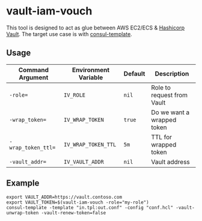 # vault-iam-vouch

This tool is designed to act as glue between AWS EC2/ECS & [Hashicorp Vault](https://www.vaultproject.io/). The
target use case is with [consul-template](https://github.com/hashicorp/consul-template).

## Usage

| Command Argument   | Environment Variable | Default | Description                |
|--------------------|----------------------|---------|----------------------------|
| `-role=`           | `IV_ROLE`            | `nil`   | Role to request from Vault |
| `-wrap_token=`     | `IV_WRAP_TOKEN`      | `true`  | Do we want a wrapped token |
| `-wrap_token_ttl=` | `IV_WRAP_TOKEN_TTL`  | `5m`    | TTL for wrapped token      |
| `-vault_addr=`     | `IV_VAULT_ADDR`      | `nil`   | Vault address              |

## Example

```
export VAULT_ADDR=https://vault.contoso.com
export VAULT_TOKEN=$(vault-iam-vouch -role="my-role")
consul-template -template "in.tpl:out.conf" -config "conf.hcl" -vault-unwrap-token -vault-renew-token=false
```
